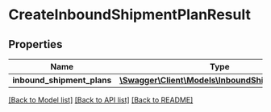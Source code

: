 # CreateInboundShipmentPlanResult

## Properties
Name | Type | Description | Notes
------------ | ------------- | ------------- | -------------
**inbound_shipment_plans** | [**\Swagger\Client\Models\InboundShipmentPlanList**](InboundShipmentPlanList.md) |  | [optional] 

[[Back to Model list]](../../README.md#documentation-for-models) [[Back to API list]](../../README.md#documentation-for-api-endpoints) [[Back to README]](../../README.md)

